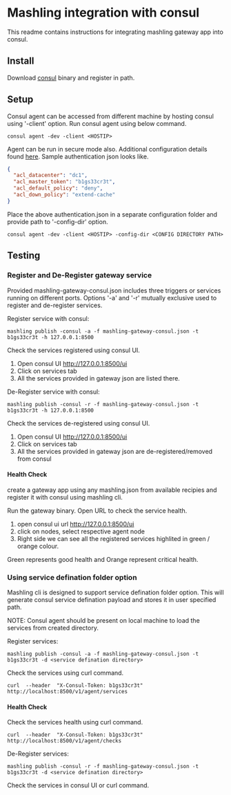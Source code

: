 # Mashling integration with consul

This readme contains instructions for integrating mashling gateway app into consul.

## Install
Download [consul](https://www.consul.io/downloads.html) binary and register in path.

## Setup

Consul agent can be accessed from different machine by hosting consul using '-client' option. Run consul agent using below command.
```
consul agent -dev -client <HOSTIP>
```

Agent can be run in secure mode also. Additional configuration details found [here](https://www.consul.io/docs/guides/acl.html). Sample authentication json looks like.
```json
{
  "acl_datacenter": "dc1",
  "acl_master_token": "b1gs33cr3t",
  "acl_default_policy": "deny",
  "acl_down_policy": "extend-cache"
}
```
Place the above authentication.json in a separate configuration folder and provide path to '-config-dir' option.
```
consul agent -dev -client <HOSTIP> -config-dir <CONFIG DIRECTORY PATH>
```

## Testing

### Register and De-Register gateway service

Provided mashling-gateway-consul.json includes three triggers or services running on different ports.
Options '-a' and '-r' mutually exclusive used to register and de-register services.

Register service with consul:
```
mashling publish -consul -a -f mashling-gateway-consul.json -t b1gs33cr3t -h 127.0.0.1:8500
```

Check the services registered using consul UI.
1) Open consul UI http://127.0.0.1:8500/ui
2) Click on services tab
3) All the services provided in gateway json are listed there.


De-Register service with consul:
```
mashling publish -consul -r -f mashling-gateway-consul.json -t b1gs33cr3t -h 127.0.0.1:8500
```
Check the services de-registered using consul UI.
1) Open consul UI http://127.0.0.1:8500/ui
2) Click on services tab
3) All the services provided in gateway json are de-registered/removed from consul

#### Health Check
create a gateway app using any mashling.json from available recipies and register it with consul using mashling cli.

Run the gateway binary. Open URL to check the service health.
1) open consul ui url http://127.0.0.1:8500/ui
2) click on nodes, select respective agent node
3) Right side we can see all the registered services highlited in green / orange colour.

Green represents good health and Orange represent critical health.

### Using service defination folder option
Mashling cli is designed to support service defination folder option. This will generate consul service defination payload and stores it in user specified path.

NOTE: Consul agent should be present on local machine to load the services from created directory.

Register services:
```
mashling publish -consul -a -f mashling-gateway-consul.json -t b1gs33cr3t -d <service defination directory>
```
Check the services using curl command.
```
curl  --header  "X-Consul-Token: b1gs33cr3t"   http://localhost:8500/v1/agent/services
```
#### Health Check
Check the services health using curl command.
```
curl  --header  "X-Consul-Token: b1gs33cr3t"   http://localhost:8500/v1/agent/checks
```

De-Register services:
```
mashling publish -consul -r -f mashling-gateway-consul.json -t b1gs33cr3t -d <service defination directory>
```
Check the services in consul UI or curl command.
